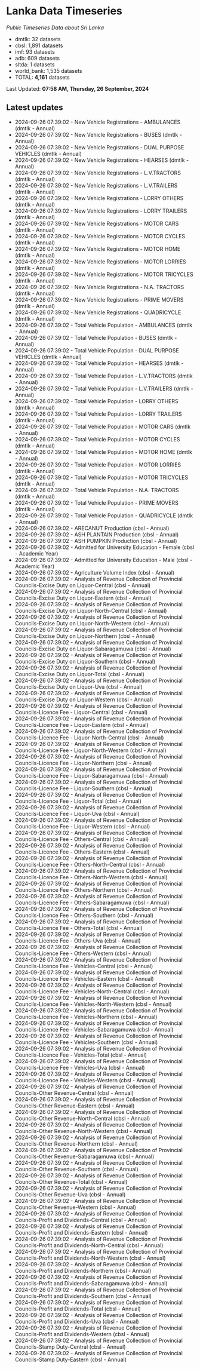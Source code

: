 # Lanka Data Timeseries
*Public Timeseries Data about Sri Lanka*

* dmtlk: 32 datasets
* cbsl: 1,891 datasets
* imf: 93 datasets
* adb: 609 datasets
* sltda: 1 datasets
* world_bank: 1,535 datasets
* TOTAL: **4,161** datasets

Last Updated: **07:58 AM, Thursday, 26 September, 2024**

## Latest updates

* 2024-09-26 07:39:02 - New Vehicle Registrations - AMBULANCES (dmtlk - Annual)
* 2024-09-26 07:39:02 - New Vehicle Registrations - BUSES (dmtlk - Annual)
* 2024-09-26 07:39:02 - New Vehicle Registrations - DUAL PURPOSE VEHICLES (dmtlk - Annual)
* 2024-09-26 07:39:02 - New Vehicle Registrations - HEARSES (dmtlk - Annual)
* 2024-09-26 07:39:02 - New Vehicle Registrations - L.V.TRACTORS (dmtlk - Annual)
* 2024-09-26 07:39:02 - New Vehicle Registrations - L.V.TRAILERS (dmtlk - Annual)
* 2024-09-26 07:39:02 - New Vehicle Registrations - LORRY OTHERS (dmtlk - Annual)
* 2024-09-26 07:39:02 - New Vehicle Registrations - LORRY TRAILERS (dmtlk - Annual)
* 2024-09-26 07:39:02 - New Vehicle Registrations - MOTOR CARS (dmtlk - Annual)
* 2024-09-26 07:39:02 - New Vehicle Registrations - MOTOR CYCLES (dmtlk - Annual)
* 2024-09-26 07:39:02 - New Vehicle Registrations - MOTOR HOME (dmtlk - Annual)
* 2024-09-26 07:39:02 - New Vehicle Registrations - MOTOR LORRIES (dmtlk - Annual)
* 2024-09-26 07:39:02 - New Vehicle Registrations - MOTOR TRICYCLES (dmtlk - Annual)
* 2024-09-26 07:39:02 - New Vehicle Registrations - N.A. TRACTORS (dmtlk - Annual)
* 2024-09-26 07:39:02 - New Vehicle Registrations - PRIME MOVERS (dmtlk - Annual)
* 2024-09-26 07:39:02 - New Vehicle Registrations - QUADRICYCLE (dmtlk - Annual)
* 2024-09-26 07:39:02 - Total Vehicle Population - AMBULANCES (dmtlk - Annual)
* 2024-09-26 07:39:02 - Total Vehicle Population - BUSES (dmtlk - Annual)
* 2024-09-26 07:39:02 - Total Vehicle Population - DUAL PURPOSE VEHICLES (dmtlk - Annual)
* 2024-09-26 07:39:02 - Total Vehicle Population - HEARSES (dmtlk - Annual)
* 2024-09-26 07:39:02 - Total Vehicle Population - L.V.TRACTORS (dmtlk - Annual)
* 2024-09-26 07:39:02 - Total Vehicle Population - L.V.TRAILERS (dmtlk - Annual)
* 2024-09-26 07:39:02 - Total Vehicle Population - LORRY OTHERS (dmtlk - Annual)
* 2024-09-26 07:39:02 - Total Vehicle Population - LORRY TRAILERS (dmtlk - Annual)
* 2024-09-26 07:39:02 - Total Vehicle Population - MOTOR CARS (dmtlk - Annual)
* 2024-09-26 07:39:02 - Total Vehicle Population - MOTOR CYCLES (dmtlk - Annual)
* 2024-09-26 07:39:02 - Total Vehicle Population - MOTOR HOME (dmtlk - Annual)
* 2024-09-26 07:39:02 - Total Vehicle Population - MOTOR LORRIES (dmtlk - Annual)
* 2024-09-26 07:39:02 - Total Vehicle Population - MOTOR TRICYCLES (dmtlk - Annual)
* 2024-09-26 07:39:02 - Total Vehicle Population - N.A. TRACTORS (dmtlk - Annual)
* 2024-09-26 07:39:02 - Total Vehicle Population - PRIME MOVERS (dmtlk - Annual)
* 2024-09-26 07:39:02 - Total Vehicle Population - QUADRICYCLE (dmtlk - Annual)
* 2024-09-26 07:39:02 - ARECANUT Production (cbsl - Annual)
* 2024-09-26 07:39:02 - ASH PLANTAIN Production (cbsl - Annual)
* 2024-09-26 07:39:02 - ASH PUMPKIN Production (cbsl - Annual)
* 2024-09-26 07:39:02 - Admitted for University Education - Female (cbsl - Academic Year)
* 2024-09-26 07:39:02 - Admitted for University Education - Male (cbsl - Academic Year)
* 2024-09-26 07:39:02 - Agriculture Volume Index (cbsl - Annual)
* 2024-09-26 07:39:02 - Analysis of Revenue Collection of Provincial Councils-Excise Duty on Liquor-Central (cbsl - Annual)
* 2024-09-26 07:39:02 - Analysis of Revenue Collection of Provincial Councils-Excise Duty on Liquor-Eastern (cbsl - Annual)
* 2024-09-26 07:39:02 - Analysis of Revenue Collection of Provincial Councils-Excise Duty on Liquor-North-Central (cbsl - Annual)
* 2024-09-26 07:39:02 - Analysis of Revenue Collection of Provincial Councils-Excise Duty on Liquor-North-Western (cbsl - Annual)
* 2024-09-26 07:39:02 - Analysis of Revenue Collection of Provincial Councils-Excise Duty on Liquor-Northern (cbsl - Annual)
* 2024-09-26 07:39:02 - Analysis of Revenue Collection of Provincial Councils-Excise Duty on Liquor-Sabaragamuwa (cbsl - Annual)
* 2024-09-26 07:39:02 - Analysis of Revenue Collection of Provincial Councils-Excise Duty on Liquor-Southern (cbsl - Annual)
* 2024-09-26 07:39:02 - Analysis of Revenue Collection of Provincial Councils-Excise Duty on Liquor-Total (cbsl - Annual)
* 2024-09-26 07:39:02 - Analysis of Revenue Collection of Provincial Councils-Excise Duty on Liquor-Uva (cbsl - Annual)
* 2024-09-26 07:39:02 - Analysis of Revenue Collection of Provincial Councils-Excise Duty on Liquor-Western (cbsl - Annual)
* 2024-09-26 07:39:02 - Analysis of Revenue Collection of Provincial Councils-Licence Fee - Liquor-Central (cbsl - Annual)
* 2024-09-26 07:39:02 - Analysis of Revenue Collection of Provincial Councils-Licence Fee - Liquor-Eastern (cbsl - Annual)
* 2024-09-26 07:39:02 - Analysis of Revenue Collection of Provincial Councils-Licence Fee - Liquor-North-Central (cbsl - Annual)
* 2024-09-26 07:39:02 - Analysis of Revenue Collection of Provincial Councils-Licence Fee - Liquor-North-Western (cbsl - Annual)
* 2024-09-26 07:39:02 - Analysis of Revenue Collection of Provincial Councils-Licence Fee - Liquor-Northern (cbsl - Annual)
* 2024-09-26 07:39:02 - Analysis of Revenue Collection of Provincial Councils-Licence Fee - Liquor-Sabaragamuwa (cbsl - Annual)
* 2024-09-26 07:39:02 - Analysis of Revenue Collection of Provincial Councils-Licence Fee - Liquor-Southern (cbsl - Annual)
* 2024-09-26 07:39:02 - Analysis of Revenue Collection of Provincial Councils-Licence Fee - Liquor-Total (cbsl - Annual)
* 2024-09-26 07:39:02 - Analysis of Revenue Collection of Provincial Councils-Licence Fee - Liquor-Uva (cbsl - Annual)
* 2024-09-26 07:39:02 - Analysis of Revenue Collection of Provincial Councils-Licence Fee - Liquor-Western (cbsl - Annual)
* 2024-09-26 07:39:02 - Analysis of Revenue Collection of Provincial Councils-Licence Fee - Others-Central (cbsl - Annual)
* 2024-09-26 07:39:02 - Analysis of Revenue Collection of Provincial Councils-Licence Fee - Others-Eastern (cbsl - Annual)
* 2024-09-26 07:39:02 - Analysis of Revenue Collection of Provincial Councils-Licence Fee - Others-North-Central (cbsl - Annual)
* 2024-09-26 07:39:02 - Analysis of Revenue Collection of Provincial Councils-Licence Fee - Others-North-Western (cbsl - Annual)
* 2024-09-26 07:39:02 - Analysis of Revenue Collection of Provincial Councils-Licence Fee - Others-Northern (cbsl - Annual)
* 2024-09-26 07:39:02 - Analysis of Revenue Collection of Provincial Councils-Licence Fee - Others-Sabaragamuwa (cbsl - Annual)
* 2024-09-26 07:39:02 - Analysis of Revenue Collection of Provincial Councils-Licence Fee - Others-Southern (cbsl - Annual)
* 2024-09-26 07:39:02 - Analysis of Revenue Collection of Provincial Councils-Licence Fee - Others-Total (cbsl - Annual)
* 2024-09-26 07:39:02 - Analysis of Revenue Collection of Provincial Councils-Licence Fee - Others-Uva (cbsl - Annual)
* 2024-09-26 07:39:02 - Analysis of Revenue Collection of Provincial Councils-Licence Fee - Others-Western (cbsl - Annual)
* 2024-09-26 07:39:02 - Analysis of Revenue Collection of Provincial Councils-Licence Fee - Vehicles-Central (cbsl - Annual)
* 2024-09-26 07:39:02 - Analysis of Revenue Collection of Provincial Councils-Licence Fee - Vehicles-Eastern (cbsl - Annual)
* 2024-09-26 07:39:02 - Analysis of Revenue Collection of Provincial Councils-Licence Fee - Vehicles-North-Central (cbsl - Annual)
* 2024-09-26 07:39:02 - Analysis of Revenue Collection of Provincial Councils-Licence Fee - Vehicles-North-Western (cbsl - Annual)
* 2024-09-26 07:39:02 - Analysis of Revenue Collection of Provincial Councils-Licence Fee - Vehicles-Northern (cbsl - Annual)
* 2024-09-26 07:39:02 - Analysis of Revenue Collection of Provincial Councils-Licence Fee - Vehicles-Sabaragamuwa (cbsl - Annual)
* 2024-09-26 07:39:02 - Analysis of Revenue Collection of Provincial Councils-Licence Fee - Vehicles-Southern (cbsl - Annual)
* 2024-09-26 07:39:02 - Analysis of Revenue Collection of Provincial Councils-Licence Fee - Vehicles-Total (cbsl - Annual)
* 2024-09-26 07:39:02 - Analysis of Revenue Collection of Provincial Councils-Licence Fee - Vehicles-Uva (cbsl - Annual)
* 2024-09-26 07:39:02 - Analysis of Revenue Collection of Provincial Councils-Licence Fee - Vehicles-Western (cbsl - Annual)
* 2024-09-26 07:39:02 - Analysis of Revenue Collection of Provincial Councils-Other Revenue-Central (cbsl - Annual)
* 2024-09-26 07:39:02 - Analysis of Revenue Collection of Provincial Councils-Other Revenue-Eastern (cbsl - Annual)
* 2024-09-26 07:39:02 - Analysis of Revenue Collection of Provincial Councils-Other Revenue-North-Central (cbsl - Annual)
* 2024-09-26 07:39:02 - Analysis of Revenue Collection of Provincial Councils-Other Revenue-North-Western (cbsl - Annual)
* 2024-09-26 07:39:02 - Analysis of Revenue Collection of Provincial Councils-Other Revenue-Northern (cbsl - Annual)
* 2024-09-26 07:39:02 - Analysis of Revenue Collection of Provincial Councils-Other Revenue-Sabaragamuwa (cbsl - Annual)
* 2024-09-26 07:39:02 - Analysis of Revenue Collection of Provincial Councils-Other Revenue-Southern (cbsl - Annual)
* 2024-09-26 07:39:02 - Analysis of Revenue Collection of Provincial Councils-Other Revenue-Total (cbsl - Annual)
* 2024-09-26 07:39:02 - Analysis of Revenue Collection of Provincial Councils-Other Revenue-Uva (cbsl - Annual)
* 2024-09-26 07:39:02 - Analysis of Revenue Collection of Provincial Councils-Other Revenue-Western (cbsl - Annual)
* 2024-09-26 07:39:02 - Analysis of Revenue Collection of Provincial Councils-Profit and Dividends-Central (cbsl - Annual)
* 2024-09-26 07:39:02 - Analysis of Revenue Collection of Provincial Councils-Profit and Dividends-Eastern (cbsl - Annual)
* 2024-09-26 07:39:02 - Analysis of Revenue Collection of Provincial Councils-Profit and Dividends-North-Central (cbsl - Annual)
* 2024-09-26 07:39:02 - Analysis of Revenue Collection of Provincial Councils-Profit and Dividends-North-Western (cbsl - Annual)
* 2024-09-26 07:39:02 - Analysis of Revenue Collection of Provincial Councils-Profit and Dividends-Northern (cbsl - Annual)
* 2024-09-26 07:39:02 - Analysis of Revenue Collection of Provincial Councils-Profit and Dividends-Sabaragamuwa (cbsl - Annual)
* 2024-09-26 07:39:02 - Analysis of Revenue Collection of Provincial Councils-Profit and Dividends-Southern (cbsl - Annual)
* 2024-09-26 07:39:02 - Analysis of Revenue Collection of Provincial Councils-Profit and Dividends-Total (cbsl - Annual)
* 2024-09-26 07:39:02 - Analysis of Revenue Collection of Provincial Councils-Profit and Dividends-Uva (cbsl - Annual)
* 2024-09-26 07:39:02 - Analysis of Revenue Collection of Provincial Councils-Profit and Dividends-Western (cbsl - Annual)
* 2024-09-26 07:39:02 - Analysis of Revenue Collection of Provincial Councils-Stamp Duty-Central (cbsl - Annual)
* 2024-09-26 07:39:02 - Analysis of Revenue Collection of Provincial Councils-Stamp Duty-Eastern (cbsl - Annual)